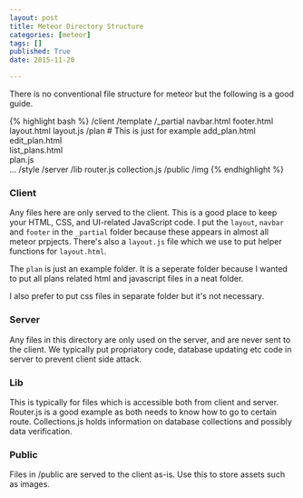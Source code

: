 ```yaml
---
layout: post
title: Meteor Directory Structure
categories: [meteor]
tags: []
published: True
date: 2015-11-20

---
```


There is no conventional file structure for meteor but the following is a good guide. 

{% highlight bash %}
/client
  /template
    /_partial
      navbar.html
      footer.html
      layout.html
      layout.js
    /plan               # This is just for example
      add_plan.html     
      edit_plan.html    
      list_plans.html   
      plan.js           
    ...
  /style
/server
/lib
  router.js
  collection.js
/public
  /img
{% endhighlight %}

### Client
Any files here are only served to the client. This is a good place to keep your HTML, CSS, and UI-related JavaScript code. I put the `layout`, `navbar` and `footer` in the `_partial` folder because these appears in almost all meteor prpjects. There's also a `layout.js` file which we use to put helper functions for `layout.html`. 

The `plan` is just an example folder. It is a seperate folder because I wanted to put all plans related html and javascript files in a neat folder. 

I also prefer to put css files in separate folder but it's not necessary.

### Server
Any files in this directory are only used on the server, and are never sent to the client. We typically put propriatory code, database updating etc code in server to prevent client side attack. 

### Lib
This is typically for files which is accessible both from client and server. Router.js is a good example as both needs to know how to go to certain route. Collections.js holds information on database collections and possibly data verification.

### Public
Files in /public are served to the client as-is. Use this to store assets such as images.
